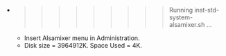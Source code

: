 * >>>>>>>>> Running inst-std-system-alsamixer.sh ...
  * Insert Alsamixer menu in Administration.
  * Disk size = 3964912K. Space Used = 4K.
